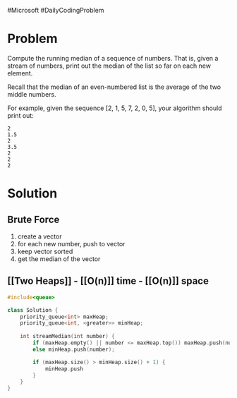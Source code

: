 #Microsoft #DailyCodingProblem 
# Problem

Compute the running median of a sequence of numbers. That is, given a stream of numbers, print out the median of the list so far on each new element.

Recall that the median of an even-numbered list is the average of the two middle numbers.

For example, given the sequence [2, 1, 5, 7, 2, 0, 5], your algorithm should print out:
```
2
1.5
2
3.5
2
2
2
```
# Solution
## Brute Force

1. create a vector
2. for each new number, push to vector
3. keep vector sorted
4. get the median of the vector

## [[Two Heaps]] - [[O(n)]] time - [[O(n)]] space

```cpp
#include<queue>

class Solution {
	priority_queue<int> maxHeap;
	priority_queue<int, <greater>> minHeap;
	
	int streamMedian(int number) {
		if (maxHeap.empty() || number <= maxHeap.top()) maxHeap.push(number);
		else minHeap.push(number);

		if (maxHeap.size() > minHeap.size() + 1) {
			minHeap.push
		}
	}
}
```